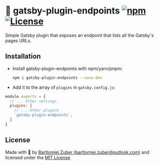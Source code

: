 # 📖 gatsby-plugin-endpoints [![npm](https://img.shields.io/npm/v/gatsby-plugin-endpoints.svg)](https://www.npmjs.com/package/gatsby-plugin-endpoints) [![License](https://img.shields.io/npm/l/gatsby-plugin-endpoints.svg)](https://github.com/bartlomiejzuber/gatsby-plugin-endpoints/blob/main/LICENSE)

Simple Gatsby plugin that exposes an endpoint that lists all the Gatsby's pages URLs.


## Installation

- Install gatsby-plugin-endpoints with npm/yarn/pnpm:

    ```bash
    npm i gatsby-plugin-endpoints --save-dev
    ```

- Add it to the array of `plugins` in `gatsby.config.js`: 
```javascript
module.exports = {
  // ... Other settings
  plugins: [
    // ... Other plugins
    `gatsby-plugin-endpoints`,
  ]
}
```

License
--------

Made with :sparkling_heart: by [Bartlomiej Zuber (bartlomiej.zuber@outlook.com)](mailto:bartlomiej.zuber@outlook.com) and licensed under the [MIT License](LICENSE)

